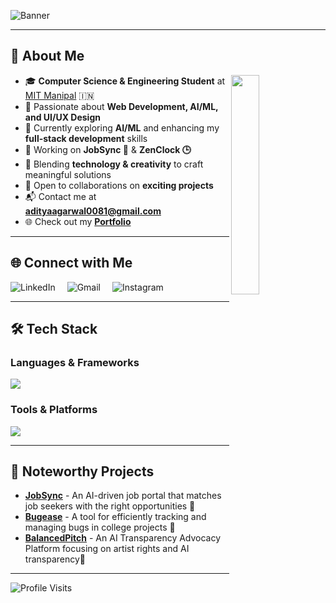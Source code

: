 ![Banner](https://res.cloudinary.com/dcf0cpuqf/image/upload/v1736276317/FINAL_BANNER_ynuska.png)

---

## 🌟 About Me  
<img align="right" src="https://github.com/7oSkaaa/7oSkaaa/blob/main/Images/Right_Side.gif?raw=true" width="30%">

- 🎓 **Computer Science & Engineering Student** at [MIT Manipal](https://manipal.edu/mu.html) 🇮🇳  
- 🚀 Passionate about **Web Development, AI/ML, and UI/UX Design**  
- 🌱 Currently exploring **AI/ML** and enhancing my **full-stack development** skills  
- 🔭 Working on **JobSync 👜** & **ZenClock 🕒**  
- 🎨 Blending **technology & creativity** to craft meaningful solutions  
- 🤝 Open to collaborations on **exciting projects**  
- 📬 Contact me at **[adityaagarwal0081@gmail.com](mailto:adityaagarwal0081@gmail.com)**  
- 🌐 Check out my **[Portfolio](https://adityagarwal.netlify.app)**  

---

## 🌐 Connect with Me  

<div align="left">
  <a href="https://www.linkedin.com/in/adityagarwal15/"><img src="https://skillicons.dev/icons?i=linkedin" alt="LinkedIn" style="display:inline-block; margin-right: 15px;" /></a>
  <a href="mailto:adityaagarwal0081@gmail.com"><img src="https://skillicons.dev/icons?i=gmail" alt="Gmail" style="display:inline-block; margin-right: 15px;" /></a>
  <a href="https://instagram.com/aditya_xup"><img src="https://skillicons.dev/icons?i=instagram" alt="Instagram" style="display:inline-block; margin-right: 15px;" /></a>
</div>

---

## 🛠 Tech Stack  

### **Languages & Frameworks**
<p align="left">
  <img src="https://skillicons.dev/icons?i=java,c,html,css,javascript,react,nodejs,express,mongodb" />
</p>

### **Tools & Platforms**  
<p align="left">
  <img src="https://skillicons.dev/icons?i=figma,bootstrap,gsap" />
</p>

---

## 🚀 Noteworthy Projects  
- [**JobSync**](https://github.com/adityagarwal15/JobSync) - An AI-driven job portal that matches job seekers with the right opportunities 👜  
- [**Bugease**](https://github.com/adityagarwal15/BUGEASE) - A tool for efficiently tracking and managing bugs in college projects 🚗  
- [**BalancedPitch**](https://github.com/adityagarwal15/BalancedPitch) - An AI Transparency Advocacy Platform focusing on artist rights and AI transparency🎵 

---

![Profile Visits](https://komarev.com/ghpvc/?username=adityagarwal15&color=blue)
